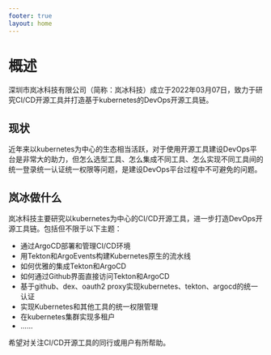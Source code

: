 ```yaml
---
footer: true
layout: home
---
```


# 概述
深圳市岚冰科技有限公司（简称：岚冰科技）成立于2022年03月07日，致力于研究CI/CD开源工具并打造基于kubernetes的DevOps开源工具链。

## 现状
近年来以kubernetes为中心的生态相当活跃，对于使用开源工具建设DevOps平台是非常大的助力，但怎么选型工具、怎么集成不同工具、怎么实现不同工具间的统一登录统一认证统一权限等问题，是建设DevOps平台过程中不可避免的问题。

## 岚冰做什么
岚冰科技主要研究以kubernetes为中心的CI/CD开源工具，进一步打造DevOps开源工具链。包括但不限于以下主题：
- 通过ArgoCD部署和管理CI/CD环境
- 用Tekton和ArgoEvents构建Kubernetes原生的流水线
- 如何优雅的集成Tekton和ArgoCD
- 如何通过Github界面直接访问Tekton和ArgoCD
- 基于github、dex、oauth2 proxy实现kubernetes、tekton、argocd的统一认证
- 实现Kubernetes和其他工具的统一权限管理
- 在kubernetes集群实现多租户
- ......<br>
  
希望对关注CI/CD开源工具的同行或用户有所帮助。